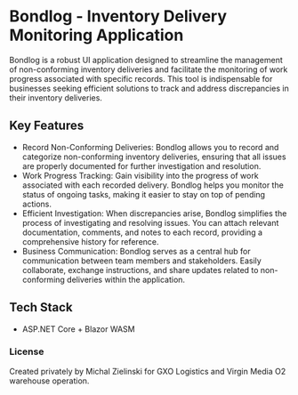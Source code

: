 # Bondlog - Inventory Delivery Monitoring Application

Bondlog is a robust UI application designed to streamline the management of non-conforming inventory deliveries and facilitate the monitoring of work progress associated with specific records. This tool is indispensable for businesses seeking efficient solutions to track and address discrepancies in their inventory deliveries.

## Key Features
* Record Non-Conforming Deliveries: Bondlog allows you to record and categorize non-conforming inventory deliveries, ensuring that all issues are properly documented for further investigation and resolution.
* Work Progress Tracking: Gain visibility into the progress of work associated with each recorded delivery. Bondlog helps you monitor the status of ongoing tasks, making it easier to stay on top of pending actions.
* Efficient Investigation: When discrepancies arise, Bondlog simplifies the process of investigating and resolving issues. You can attach relevant documentation, comments, and notes to each record, providing a comprehensive history for reference.
* Business Communication: Bondlog serves as a central hub for communication between team members and stakeholders. Easily collaborate, exchange instructions, and share updates related to non-conforming deliveries within the application.

## Tech Stack
* ASP.NET Core + Blazor WASM

### License
Created privately by Michal Zielinski for GXO Logistics and Virgin Media O2 warehouse operation.
